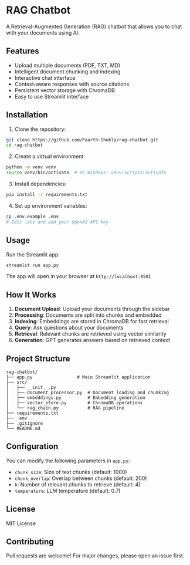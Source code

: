 # RAG Chatbot

A Retrieval-Augmented Generation (RAG) chatbot that allows you to chat with your documents using AI.

## Features

-  Upload multiple documents (PDF, TXT, MD)
-  Intelligent document chunking and indexing
-  Interactive chat interface
-  Context-aware responses with source citations
-  Persistent vector storage with ChromaDB
-  Easy to use Streamlit interface

## Installation

1. Clone the repository:
```bash
git clone https://github.com/Paarth-Shukla/rag-chatbot.git
cd rag-chatbot
```

2. Create a virtual environment:
```bash
python -m venv venv
source venv/bin/activate  # On Windows: venv\Scripts\activate
```

3. Install dependencies:
```bash
pip install -r requirements.txt
```

4. Set up environment variables:
```bash
cp .env.example .env
# Edit .env and add your OpenAI API key
```

## Usage

Run the Streamlit app:
```bash
streamlit run app.py
```

The app will open in your browser at `http://localhost:8501`

## How It Works

1. **Document Upload**: Upload your documents through the sidebar
2. **Processing**: Documents are split into chunks and embedded
3. **Indexing**: Embeddings are stored in ChromaDB for fast retrieval
4. **Query**: Ask questions about your documents
5. **Retrieval**: Relevant chunks are retrieved using vector similarity
6. **Generation**: GPT generates answers based on retrieved context

## Project Structure

```
rag-chatbot/
├── app.py                 # Main Streamlit application
├── src/
│   ├── __init__.py
│   ├── document_processor.py  # Document loading and chunking
│   ├── embeddings.py          # Embedding generation
│   ├── vector_store.py        # ChromaDB operations
│   └── rag_chain.py           # RAG pipeline
├── requirements.txt
├── .env
├── .gitignore
└── README.md
```

## Configuration

You can modify the following parameters in `app.py`:
- `chunk_size`: Size of text chunks (default: 1000)
- `chunk_overlap`: Overlap between chunks (default: 200)
- `k`: Number of relevant chunks to retrieve (default: 4)
- `temperature`: LLM temperature (default: 0.7)

## License

MIT License

## Contributing

Pull requests are welcome! For major changes, please open an issue first.
